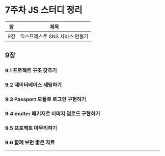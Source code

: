 # 7주차 JS 스터디 정리

| 장  | 제목                           |
| --- | ------------------------------ |
| 9장 | 익스프레스로 SNS 서비스 만들기 |

## 9장

### 9.1 프로젝트 구조 갖추기

### 9.2 데이터베이스 세팅하기

### 9.3 Passport 모듈로 로그인 구현하기

### 9.4 multer 패키지로 이미지 업로드 구현하기

### 9.5 프로젝트 마무리하기

### 9.6 함께 보면 좋은 자료

---
